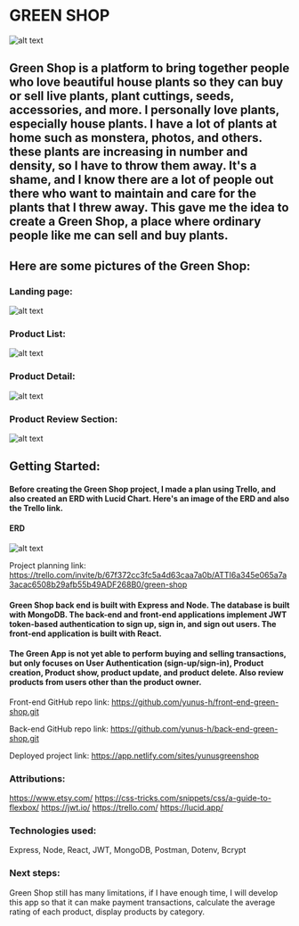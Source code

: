 # GREEN SHOP



![alt text](./src/assets/images/greenshop_logo.png)

## Green Shop is a platform to bring together people who love beautiful house plants so they can buy or sell live plants, plant cuttings, seeds, accessories, and more. I personally love plants, especially house plants. I have a lot of plants at home such as monstera, photos, and others. these plants are increasing in number and density, so I have to throw them away. It's a shame, and I know there are a lot of people out there who want to maintain and care for the plants that I threw away. This gave me the idea to create a Green Shop, a place where ordinary people like me can sell and buy plants.

## Here are some pictures of the Green Shop:

### Landing page:
![alt text](./src/assets/images/landingpage.jpg)

### Product List:
![alt text](./src/assets/images/products.jpg)

### Product Detail:
![alt text](./src/assets/images/productdetail.jpg)

### Product Review Section:
![alt text](./src/assets/images/review.jpg)



## Getting Started:

#### Before creating the Green Shop project, I made a plan using Trello, and also created an ERD with Lucid Chart. Here's an image of the ERD and also the Trello link.

#### ERD
![alt text](./src/assets/images/greenshopERD.jpg)


Project planning link: https://trello.com/invite/b/67f372cc3fc5a4d63caa7a0b/ATTI6a345e065a7a3acac6508b29afb55b49ADF268B0/green-shop


#### Green Shop back end is built with Express and Node. The database is built with MongoDB.  The back-end and front-end applications implement JWT token-based authentication to sign up, sign in, and sign out users. The front-end application is built with React. 

#### The Green App is not yet able to perform buying and selling transactions, but only focuses on User Authentication (sign-up/sign-in), Product creation, Product show, product update, and product delete. Also review products from users other than the product owner.

Front-end GitHub repo link: https://github.com/yunus-h/front-end-green-shop.git

Back-end GitHub repo link: https://github.com/yunus-h/back-end-green-shop.git

Deployed project link: https://app.netlify.com/sites/yunusgreenshop

### Attributions:

https://www.etsy.com/
https://css-tricks.com/snippets/css/a-guide-to-flexbox/
https://jwt.io/
https://trello.com/
https://lucid.app/

### Technologies used:
Express, Node, React, JWT, MongoDB, Postman, Dotenv, Bcrypt  

### Next steps: 

Green Shop still has many limitations, if I have enough time, I will develop this app so that it can make payment transactions, calculate the average rating of each product, display products by category.
